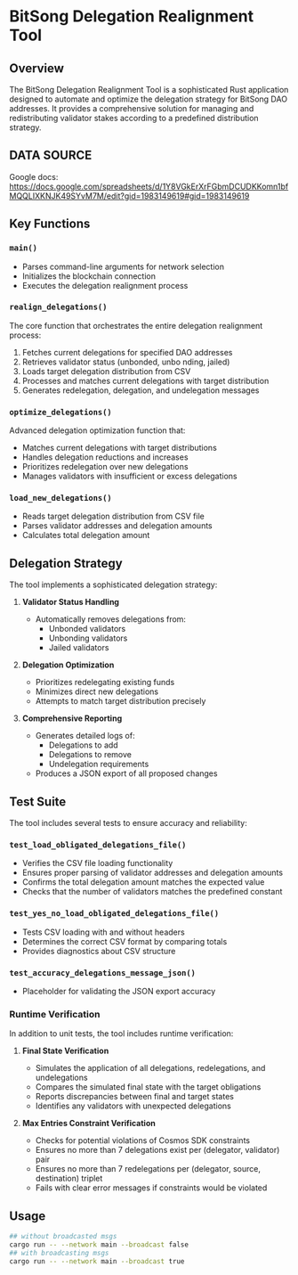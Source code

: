 # BitSong Delegation Realignment Tool

## Overview

The BitSong Delegation Realignment Tool is a sophisticated Rust application designed to automate and optimize the delegation strategy for BitSong DAO addresses. It provides a comprehensive solution for managing and redistributing validator stakes according to a predefined distribution strategy.

## DATA SOURCE
Google docs: https://docs.google.com/spreadsheets/d/1Y8VGkErXrFGbmDCUDKKomn1bfMQQLIXKNJK49SYvM7M/edit?gid=1983149619#gid=1983149619 

## Key Functions

### `main()`
- Parses command-line arguments for network selection
- Initializes the blockchain connection
- Executes the delegation realignment process

### `realign_delegations()`
The core function that orchestrates the entire delegation realignment process:
1. Fetches current delegations for specified DAO addresses
2. Retrieves validator status (unbonded, unbo   nding, jailed)
3. Loads target delegation distribution from CSV
4. Processes and matches current delegations with target distribution
5. Generates redelegation, delegation, and undelegation messages

### `optimize_delegations()`
Advanced delegation optimization function that:
- Matches current delegations with target distributions
- Handles delegation reductions and increases
- Prioritizes redelegation over new delegations
- Manages validators with insufficient or excess delegations

### `load_new_delegations()`
- Reads target delegation distribution from CSV file
- Parses validator addresses and delegation amounts
- Calculates total delegation amount

## Delegation Strategy

The tool implements a sophisticated delegation strategy:

1. **Validator Status Handling**
   - Automatically removes delegations from:
     * Unbonded validators
     * Unbonding validators
     * Jailed validators

2. **Delegation Optimization**
   - Prioritizes redelegating existing funds
   - Minimizes direct new delegations
   - Attempts to match target distribution precisely

3. **Comprehensive Reporting**
   - Generates detailed logs of:
     * Delegations to add
     * Delegations to remove
     * Undelegation requirements
   - Produces a JSON export of all proposed changes

## Test Suite

The tool includes several tests to ensure accuracy and reliability:

### `test_load_obligated_delegations_file()`
- Verifies the CSV file loading functionality
- Ensures proper parsing of validator addresses and delegation amounts
- Confirms the total delegation amount matches the expected value
- Checks that the number of validators matches the predefined constant

### `test_yes_no_load_obligated_delegations_file()`
- Tests CSV loading with and without headers
- Determines the correct CSV format by comparing totals
- Provides diagnostics about CSV structure

### `test_accuracy_delegations_message_json()`
- Placeholder for validating the JSON export accuracy

### Runtime Verification
In addition to unit tests, the tool includes runtime verification:

1. **Final State Verification**
   - Simulates the application of all delegations, redelegations, and undelegations
   - Compares the simulated final state with the target obligations
   - Reports discrepancies between final and target states
   - Identifies any validators with unexpected delegations

2. **Max Entries Constraint Verification**
   - Checks for potential violations of Cosmos SDK constraints
   - Ensures no more than 7 delegations exist per (delegator, validator) pair
   - Ensures no more than 7 redelegations per (delegator, source, destination) triplet
   - Fails with clear error messages if constraints would be violated

## Usage

```bash
## without broadcasted msgs
cargo run -- --network main --broadcast false
## with broadcasting msgs
cargo run -- --network main --broadcast true
```